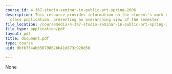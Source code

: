 ```yaml
---
course_id: 4-367-studio-seminar-in-public-art-spring-2006
description: This resource provides information on the student's work done for the
  class publication, presenting an overarching view of the semester.
file_location: /coursemedia/4-367-studio-seminar-in-public-art-spring-2006/dbfb734ab05079862bb41d873c920d58_document.pdf
file_type: application/pdf
layout: pdf
title: document.pdf
type: course
uid: dbfb734ab05079862bb41d873c920d58

---
```

None
